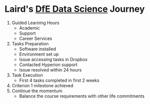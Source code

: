 # Laird's [DfE Data Science](https://skills.cogrammar.com/) Journey
1. Guided Learning Hours
   * Academic
   * Support
   * Career Services
2. Tasks Preparation
   * Software installed
   * Environment set up
   * Issue accessing tasks in Dropbox
   * Contacted Hyperion support
   * Issue resolved within 24 hours
3. Task Execution
   * First 4 tasks completed in first 2 weeks
5. Criterion 1 milestone achieved
6. Continue the momentum
   * Balance the course requirements with other life commitments
